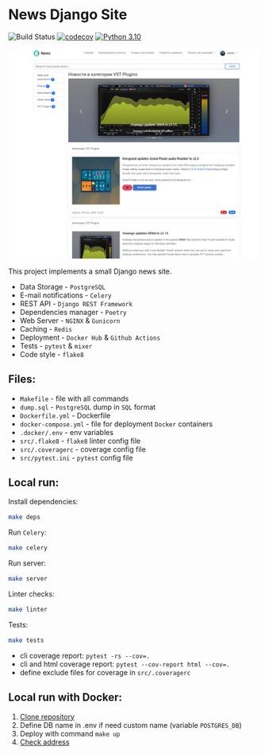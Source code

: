 # News Django Site

![Build Status](https://github.com/nightblure/django-site-docker/actions/workflows/main.yml/badge.svg?branch=main)
[![codecov](https://codecov.io/gh/nightblure/django-site-docker/branch/main/graph/badge.svg?token=7JFXGJJAF3)](https://codecov.io/gh/nightblure/django-site-docker)
[![Python 3.10](https://img.shields.io/badge/python-3.10-blue.svg)](https://www.python.org/downloads/release/python-3100/)

![img.png](img.png)

This project implements a small Django news site.
* Data Storage - ```PostgreSQL```
* E-mail notifications - ```Celery```
* REST API - ```Django REST Framework```
* Dependencies manager - ```Poetry```
* Web Server - ```NGINX``` & ```Gunicorn```
* Caching - ```Redis```
* Deployment - ```Docker Hub``` & ```Github Actions```
* Tests - ```pytest``` & ```mixer```
* Code style - ```flake8```

## Files:
  - ```Makefile``` - file with all commands
  - ```dump.sql``` - ```PostgreSQL``` dump in ```SQL``` format
  - ```Dockerfile.yml``` - Dockerfile
  - ```docker-compose.yml``` - file for deployment ```Docker``` containers
  - ```.docker/.env``` - env variables
  - ```src/.flake8``` - ```flake8``` linter config file
  - ```src/.coveragerc``` - coverage config file
  - ```src/pytest.ini``` - ```pytest``` config file

## Local run:

Install dependencies:

```bash
make deps
```

Run ```Celery```:

```bash
make celery
```

Run server:
```bash
make server
```

Linter checks:
```bash
make linter
```

Tests:

```bash
make tests
```

* cli coverage report: ```pytest -rs --cov=.```
* cli and html coverage report: ```pytest --cov-report html --cov=.```
* define exclude files for coverage in ```src/.coveragerc```

## Local run with Docker:
  1. [Clone repository](https://github.com/nightblure/django-site-docker.git)
  2. Define DB name in .env if need custom name (variable ```POSTGRES_DB```)
  3. Deploy with command ```make up```
  4. [Check address](http://localhost:80/)

